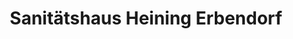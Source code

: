 ---
title: "Sanitätshaus Heining Erbendorf"
url: /erbendorf/sanitaetshaus-heining-erbendorf/
shop: Sanitätshaus
---